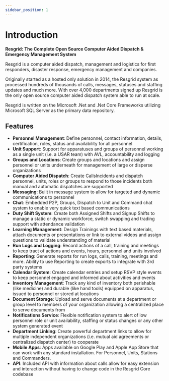 ```yaml
---
sidebar_position: 1
---
```


# Introduction

**Resgrid: The Complete Open Source Computer Aided Dispatch & Emergency Management System**

Resgrid is a computer aided dispatch, management and logistics for first responders, disaster response, emergency management and companies.

Originally started as a hosted only solution in 2014, the Resgrid system as processed hundreds of thousands of calls, messages, statuses and staffing updates and much more. With over 4,000 departments signed up Resgrid is the only open source computer aided dispatch system able to run at scale.

Resgrid is written on the Microsoft .Net and .Net Core Frameworks utilizing Microsoft SQL Server as the primary data repository.

## Features

- **Personnel Management**: Define personnel, contact information, details, certification, roles, status and availability for all personnel
- **Unit Support**: Support for apparatuses and groups of personnel working as a single unit (i.e. a USAR team) with AVL, accountability and logging
- **Groups and Locations**: Create groups and locations and assign personnel or units underneath for management of large or disperse organizations
- **Computer Aided Dispatch**: Create CallsIncidents and dispatch personnel, units, roles or groups to respond to those incidents both manual and automatic dispatches are supported
- **Messaging**: Built in message system to allow for targeted and dynamic communications to personnel
- **Chat**: Embedded P2P, Groups, Dispatch to Unit and Command chat system to enable very quick text based communications
- **Duty Shift System**: Create both Assigned Shifts and Signup Shifts to manage a static or dynamic workforce, switch swapping and trading support with attendance validation
- **Learning Management**: Design Trainings with text based materials, attach documents or presentations or link to external videos and assign questions to validate understanding of material
- **Run Logs and Logging**: Record actions of a call, training and meetings to keep tract of actions and events, hours, personnel and units involved
- **Reporting**: Generate reports for run logs, calls, training, meetings and more. Ability to use Reporting to create exports to integrate with 3rd party systems
- **Calendar System**: Create calendar entries and setup RSVP style events to keep personnel engaged and informed about activities and events
- **Inventory Management**: Track any kind of inventory both perishable (like medicine) and durable (like hand tools) equipped on apparatus, issued to personnel or stored at locations
- **Document Storage**: Upload and serve documents at a department or group level to members of your organization allowing a centralized place to serve documents from
- **Notifications Service**: Flexible notification system to alert of low personnel role or unit availability, staffing or status changes or any other system generated event
- **Department Linking**: Create powerful department links to allow for multiple independent organizations (i.e. mutual aid agreements or centralized dispatch center) to cooperate
- **Mobile Apps**: Apps available on Google Play and Apple App Store that can work with any standard installation. For Personnel, Units, Stations and Commanders.
- **API**: Included API with information about calls allow for easy extension and interaction without having to change code in the Resgrid Core codebase

